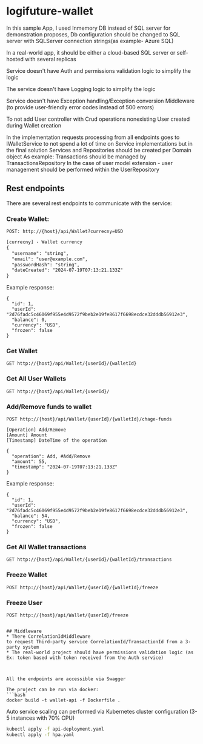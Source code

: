 # logifuture-wallet

In this sample App, I used Inmemory DB instead of SQL server for demonstration proposes,
Db configuration should be changed to SQL server with SQLServer connection strings(as example- Azure SQL)

In a real-world app, it should be either a cloud-based SQL server or self-hosted with several replicas

Service doesn't have Auth and permissions validation logic to simplify the logic

The service doesn't have Logging logic to simplify the logic

Service doesn't have Exception handling/Exception conversion Middleware (to provide user-friendly error codes instead of 500 errors)

To not add User controller with Crud operations nonexisting User created during Wallet creation


In the implementation requests processing from all endpoints goes to IWalletService to not spend a lot of time on Service implementations
but in the final solution Services and Repositories should be created per Domain object
As example: Transactions should be managed by TransactionsRepository
In the case of user model extension - user management should be performed within the UserRepository

## Rest endpoints

There are several rest endpoints to communicate with the service:

### Create Wallet:
`POST: http://{host}/api/Wallet?currecny=USD`
```Rest
[currecny] - Wallet currency
{
  "username": "string",
  "email": "user@example.com",
  "passwordHash": "string",
  "dateCreated": "2024-07-19T07:13:21.133Z"
}
```

Example response:
```
{
  "id": 1,
  "userId": "2d76fadc5c46069f955e4d9572f9beb2e19fe8617f6698ecdce32dddb56912e3",
  "balance": 0,
  "currency": "USD",
  "frozen": false
}
```

### Get Wallet
`GET http://{host}/api/Wallet/{userId}/{walletId}`



### Get All User Wallets
`GET http://{host}/api/Wallet/{userId}/`


### Add/Remove funds to wallet
`POST http://{host}/api/Wallet/{userId}/{walletId}/chage-funds`
```
[Operation] Add/Remove
[Amount] Amount
[Timestamp] DateTime of the operation
```
```
{
  "operation": Add, #Add/Remove
  "amount": 55, 
  "timestamp": "2024-07-19T07:13:21.133Z"
}

```
Example response:
```
{
  "id": 1,
  "userId": "2d76fadc5c46069f955e4d9572f9beb2e19fe8617f6698ecdce32dddb56912e3",
  "balance": 54,
  "currency": "USD",
  "frozen": false
}
```

### Get All Wallet transactions
`GET http://{host}/api/Wallet/{userId}/{walletId}/transactions`


### Freeze Wallet
`POST http://{host}/api/Wallet/{userId}/{walletId}/freeze`

### Freeze User
`POST http://{host}/api/Wallet/{userId}/freeze`
```

## Middleware 
* There CorrelationIdMiddleware
to request Third-party service CorrelationId/TransactionId from a 3-party system
* The real-world project should have permissions validation logic (as Ex: token based with token received from the Auth service)



All the endpoints are accessible via Swagger 

The project can be run via docker:
```bash
docker build -t wallet-api -f Dockerfile .
```

Auto service scaling can performed via Kubernetes cluster configuration  (3-5 instances with 70% CPU)
```bash
kubectl apply -f api-deployment.yaml 
kubectl apply -f hpa.yaml
```

